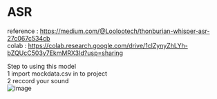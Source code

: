 # ASR
reference : https://medium.com/@Loolootech/thonburian-whisper-asr-27c067c534cb <br/>
colab : https://colab.research.google.com/drive/1clZynyZhLYh-bZQUcC503y7EkmMRX3Id?usp=sharing <br/>

Step to using this model<br/>
1 import mockdata.csv in to project<br/>
2 reccord your sound <br/>
![image](https://user-images.githubusercontent.com/70998355/214566269-bfd6ebaa-31a5-4ea2-9a06-6818b556ac01.png)


